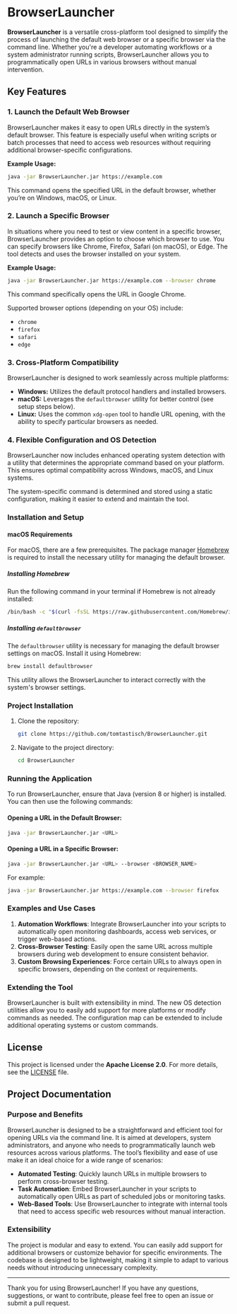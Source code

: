 
# BrowserLauncher

**BrowserLauncher** is a versatile cross-platform tool designed to simplify the process of launching the default web browser or a specific browser via the command line. Whether you're a developer automating workflows or a system administrator running scripts, BrowserLauncher allows you to programmatically open URLs in various browsers without manual intervention.

## Key Features

### 1. Launch the Default Web Browser
BrowserLauncher makes it easy to open URLs directly in the system’s default browser. This feature is especially useful when writing scripts or batch processes that need to access web resources without requiring additional browser-specific configurations.

**Example Usage:**

```bash
java -jar BrowserLauncher.jar https://example.com
```

This command opens the specified URL in the default browser, whether you’re on Windows, macOS, or Linux.

### 2. Launch a Specific Browser
In situations where you need to test or view content in a specific browser, BrowserLauncher provides an option to choose which browser to use. You can specify browsers like Chrome, Firefox, Safari (on macOS), or Edge. The tool detects and uses the browser installed on your system.

**Example Usage:**

```bash
java -jar BrowserLauncher.jar https://example.com --browser chrome
```

This command specifically opens the URL in Google Chrome.

Supported browser options (depending on your OS) include:
- `chrome`
- `firefox`
- `safari`
- `edge`

### 3. Cross-Platform Compatibility
BrowserLauncher is designed to work seamlessly across multiple platforms:
- **Windows:** Utilizes the default protocol handlers and installed browsers.
- **macOS:** Leverages the `defaultbrowser` utility for better control (see setup steps below).
- **Linux:** Uses the common `xdg-open` tool to handle URL opening, with the ability to specify particular browsers as needed.

### 4. Flexible Configuration and OS Detection
BrowserLauncher now includes enhanced operating system detection with a utility that determines the appropriate command based on your platform. This ensures optimal compatibility across Windows, macOS, and Linux systems.

The system-specific command is determined and stored using a static configuration, making it easier to extend and maintain the tool.

### Installation and Setup

#### macOS Requirements

For macOS, there are a few prerequisites. The package manager [Homebrew](https://brew.sh/) is required to install the necessary utility for managing the default browser.

##### Installing Homebrew

Run the following command in your terminal if Homebrew is not already installed:

```bash
/bin/bash -c "$(curl -fsSL https://raw.githubusercontent.com/Homebrew/install/HEAD/install.sh)"
```

##### Installing `defaultbrowser`

The `defaultbrowser` utility is necessary for managing the default browser settings on macOS. Install it using Homebrew:

```bash
brew install defaultbrowser
```

This utility allows the BrowserLauncher to interact correctly with the system's browser settings.

### Project Installation

1. Clone the repository:

    ```bash
    git clone https://github.com/tomtastisch/BrowserLauncher.git
    ```

2. Navigate to the project directory:

    ```bash
    cd BrowserLauncher
    ```

### Running the Application

To run BrowserLauncher, ensure that Java (version 8 or higher) is installed. You can then use the following commands:

#### Opening a URL in the Default Browser:

```bash
java -jar BrowserLauncher.jar <URL>
```

#### Opening a URL in a Specific Browser:

```bash
java -jar BrowserLauncher.jar <URL> --browser <BROWSER_NAME>
```

For example:

```bash
java -jar BrowserLauncher.jar https://example.com --browser firefox
```

### Examples and Use Cases

1. **Automation Workflows**: Integrate BrowserLauncher into your scripts to automatically open monitoring dashboards, access web services, or trigger web-based actions.
2. **Cross-Browser Testing**: Easily open the same URL across multiple browsers during web development to ensure consistent behavior.
3. **Custom Browsing Experiences**: Force certain URLs to always open in specific browsers, depending on the context or requirements.

### Extending the Tool

BrowserLauncher is built with extensibility in mind. The new OS detection utilities allow you to easily add support for more platforms or modify commands as needed. The configuration map can be extended to include additional operating systems or custom commands.

## License

This project is licensed under the **Apache License 2.0**. For more details, see the [LICENSE](LICENSE) file.

## Project Documentation

### Purpose and Benefits

BrowserLauncher is designed to be a straightforward and efficient tool for opening URLs via the command line. It is aimed at developers, system administrators, and anyone who needs to programmatically launch web resources across various platforms. The tool’s flexibility and ease of use make it an ideal choice for a wide range of scenarios:

- **Automated Testing**: Quickly launch URLs in multiple browsers to perform cross-browser testing.
- **Task Automation**: Embed BrowserLauncher in your scripts to automatically open URLs as part of scheduled jobs or monitoring tasks.
- **Web-Based Tools**: Use BrowserLauncher to integrate with internal tools that need to access specific web resources without manual interaction.

### Extensibility

The project is modular and easy to extend. You can easily add support for additional browsers or customize behavior for specific environments. The codebase is designed to be lightweight, making it simple to adapt to various needs without introducing unnecessary complexity.

---

Thank you for using BrowserLauncher! If you have any questions, suggestions, or want to contribute, please feel free to open an issue or submit a pull request.
